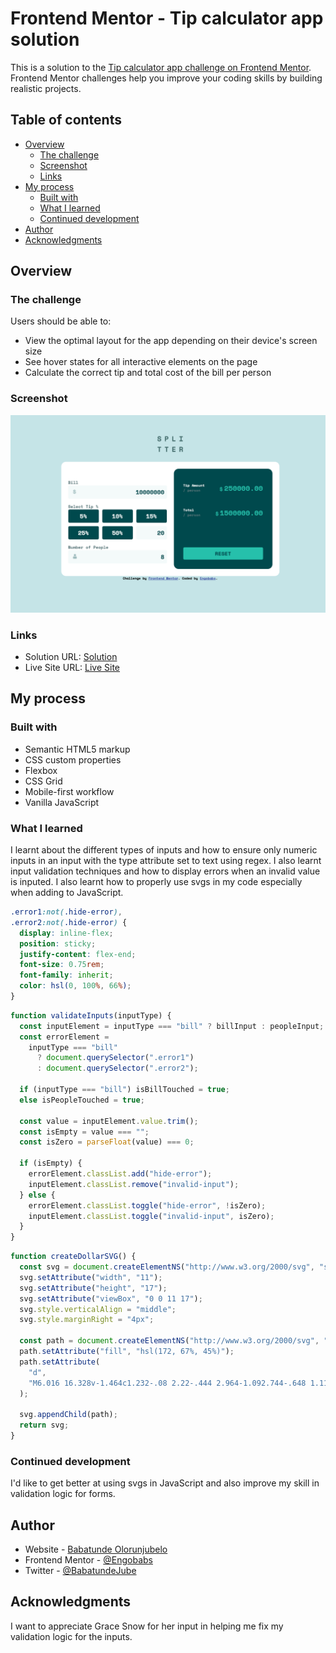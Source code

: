 # Frontend Mentor - Tip calculator app solution

This is a solution to the [Tip calculator app challenge on Frontend Mentor](https://www.frontendmentor.io/challenges/tip-calculator-app-ugJNGbJUX). Frontend Mentor challenges help you improve your coding skills by building realistic projects.

## Table of contents

- [Overview](#overview)
  - [The challenge](#the-challenge)
  - [Screenshot](#screenshot)
  - [Links](#links)
- [My process](#my-process)
  - [Built with](#built-with)
  - [What I learned](#what-i-learned)
  - [Continued development](#continued-development)
- [Author](#author)
- [Acknowledgments](#acknowledgments)

## Overview

### The challenge

Users should be able to:

- View the optimal layout for the app depending on their device's screen size
- See hover states for all interactive elements on the page
- Calculate the correct tip and total cost of the bill per person

### Screenshot

![Tip Calculator App](/screenshot.png)

### Links

- Solution URL: [Solution](https://github.com/Engobabs/Tip-calculator-app)
- Live Site URL: [Live Site](https://engobabs.github.io/Tip-calculator-app/)

## My process

### Built with

- Semantic HTML5 markup
- CSS custom properties
- Flexbox
- CSS Grid
- Mobile-first workflow
- Vanilla JavaScript

### What I learned

I learnt about the different types of inputs and how to ensure only numeric inputs in an input with the type attribute set to text using regex.
I also learnt input validation techniques and how to display errors when an invalid value is inputed.
I also learnt how to properly use svgs in my code especially when adding to JavaScript.

```css
.error1:not(.hide-error),
.error2:not(.hide-error) {
  display: inline-flex;
  position: sticky;
  justify-content: flex-end;
  font-size: 0.75rem;
  font-family: inherit;
  color: hsl(0, 100%, 66%);
}
```

```js
function validateInputs(inputType) {
  const inputElement = inputType === "bill" ? billInput : peopleInput;
  const errorElement =
    inputType === "bill"
      ? document.querySelector(".error1")
      : document.querySelector(".error2");

  if (inputType === "bill") isBillTouched = true;
  else isPeopleTouched = true;

  const value = inputElement.value.trim();
  const isEmpty = value === "";
  const isZero = parseFloat(value) === 0;

  if (isEmpty) {
    errorElement.classList.add("hide-error");
    inputElement.classList.remove("invalid-input");
  } else {
    errorElement.classList.toggle("hide-error", !isZero);
    inputElement.classList.toggle("invalid-input", isZero);
  }
}
```

```js
function createDollarSVG() {
  const svg = document.createElementNS("http://www.w3.org/2000/svg", "svg");
  svg.setAttribute("width", "11");
  svg.setAttribute("height", "17");
  svg.setAttribute("viewBox", "0 0 11 17");
  svg.style.verticalAlign = "middle";
  svg.style.marginRight = "4px";

  const path = document.createElementNS("http://www.w3.org/2000/svg", "path");
  path.setAttribute("fill", "hsl(172, 67%, 45%)");
  path.setAttribute(
    "d",
    "M6.016 16.328v-1.464c1.232-.08 2.22-.444 2.964-1.092.744-.648 1.116-1.508 1.116-2.58v-.144c0-.992-.348-1.772-1.044-2.34-.696-.568-1.708-.932-3.036-1.092V4.184c.56.144 1.012.4 1.356.768.344.368.516.816.516 1.344v.288h1.824v-.432c0-.448-.088-.876-.264-1.284a3.783 3.783 0 00-.744-1.116A4.251 4.251 0 007.54 2.9a5.324 5.324 0 00-1.524-.492V.872H4.288V2.36a5.532 5.532 0 00-1.416.324c-.448.168-.84.392-1.176.672-.336.28-.604.616-.804 1.008-.2.392-.3.844-.3 1.356v.144c0 .96.316 1.708.948 2.244.632.536 1.548.884 2.748 1.044v3.912c-.704-.16-1.248-.472-1.632-.936-.384-.464-.576-1.08-.576-1.848v-.288H.256v.576c0 .464.08.924.24 1.38.16.456.404.88.732 1.272.328.392.744.728 1.248 1.008s1.108.476 1.812.588v1.512h1.728zM4.288 7.424c-.688-.128-1.164-.332-1.428-.612-.264-.28-.396-.644-.396-1.092 0-.464.176-.832.528-1.104.352-.272.784-.448 1.296-.528v3.336zm1.728 5.712V9.344c.768.128 1.328.328 1.68.6.352.272.528.688.528 1.248 0 .544-.196.984-.588 1.32-.392.336-.932.544-1.62.624z"
  );

  svg.appendChild(path);
  return svg;
}
```

### Continued development

I'd like to get better at using svgs in JavaScript and also improve my skill in validation logic for forms.

## Author

- Website - [Babatunde Olorunjubelo](https://www.your-site.com)
- Frontend Mentor - [@Engobabs](https://www.frontendmentor.io/profile/Engobabs)
- Twitter - [@BabatundeJube](https://x.com/BabatundeJube)

## Acknowledgments

I want to appreciate Grace Snow for her input in helping me fix my validation logic for the inputs.

